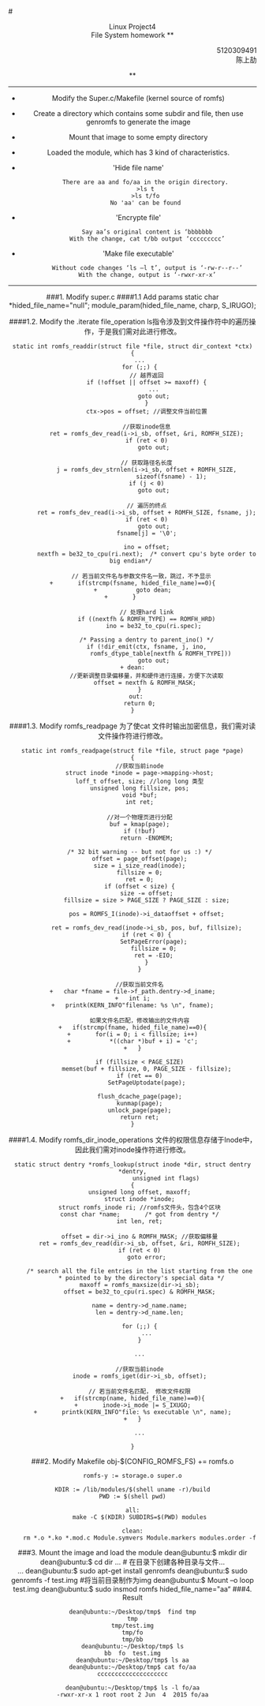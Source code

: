 #<center>Linux Project4 <br>File System homework
**<p align = right>
	5120309491<br>陈上劼
</p>**

---
- Modify the Super.c/Makefile (kernel source of romfs)
- Create a directory which contains some subdir and file, then use genromfs to generate the image
- Mount that image to some empty directory
- Loaded the module, which has 3 kind of characteristics.
 -  'Hide file name'	 

			There are aa and fo/aa in the origin directory.
			>ls t
			>ls t/fo
			No 'aa' can be found
 - 'Encrypte file'

			Say aa’s original content is ‘bbbbbbb
			With the change, cat t/bb output ‘ccccccccc’
 - 'Make file executable'

			Without code changes ‘ls –l t’, output is ‘-rw-r--r--’
			With the change, output is ‘-rwxr-xr-x’

-------
###1. Modify super.c
####1.1 Add params
	static char *hided_file_name="null";
	module_param(hided_file_name, charp, S_IRUGO);
	
####1.2. Modify the  .iterate file_operation 
ls指令涉及到文件操作符中的遍历操作，于是我们需对此进行修改。

	static int romfs_readdir(struct file *file, struct dir_context *ctx)
	{
		...
		for (;;) {
			// 越界返回
			if (!offset || offset >= maxoff) {
				...
				goto out;
			}
			ctx->pos = offset; //调整文件当前位置
	
			//获取inode信息
			ret = romfs_dev_read(i->i_sb, offset, &ri, ROMFH_SIZE);
			if (ret < 0)
				goto out;
	
			// 获取路径名长度
			j = romfs_dev_strnlen(i->i_sb, offset + ROMFH_SIZE,
					      sizeof(fsname) - 1);
			if (j < 0)
				goto out;

			// 遍历的终点
			ret = romfs_dev_read(i->i_sb, offset + ROMFH_SIZE, fsname, j);
			if (ret < 0)
				goto out;
			fsname[j] = '\0';
	
			ino = offset;
			nextfh = be32_to_cpu(ri.next);  /* convert cpu's byte order to big endian*/ 
	
			// 若当前文件名与参数文件名一致，跳过，不予显示	
	+		if(strcmp(fsname, hided_file_name)==0){
	+			goto dean;
	+		}		
			
			// 处理hard link
			if ((nextfh & ROMFH_TYPE) == ROMFH_HRD)
				ino = be32_to_cpu(ri.spec);

			/* Passing a dentry to parent_ino() */
			if (!dir_emit(ctx, fsname, j, ino,
				    romfs_dtype_table[nextfh & ROMFH_TYPE]))
				goto out;
	+ dean:
			//更新调整目录偏移量，并和硬件进行连接，方便下次读取
			offset = nextfh & ROMFH_MASK; 
		}
	  out:
		return 0;
	}
####1.3. Modify romfs_readpage
为了使cat 文件时输出加密信息，我们需对读文件操作符进行修改。

	static int romfs_readpage(struct file *file, struct page *page)
	{
		//获取当前inode
		struct inode *inode = page->mapping->host;
		loff_t offset, size; //long long 类型
		unsigned long fillsize, pos;
		void *buf;
		int ret;
		
		//对一个物理页进行分配
		buf = kmap(page);
		if (!buf)
			return -ENOMEM;
		
		/* 32 bit warning -- but not for us :) */
		offset = page_offset(page);
		size = i_size_read(inode);
		fillsize = 0;
		ret = 0;
		if (offset < size) {
			size -= offset;
			fillsize = size > PAGE_SIZE ? PAGE_SIZE : size;
	
			pos = ROMFS_I(inode)->i_dataoffset + offset;
	
			ret = romfs_dev_read(inode->i_sb, pos, buf, fillsize);
			if (ret < 0) {
				SetPageError(page);
				fillsize = 0;
				ret = -EIO;
			}
		}
		
		//获取当前文件名
	+	char *fname = file->f_path.dentry->d_iname;
	+	int i;
	+	printk(KERN_INFO"filename: %s \n", fname);
		
		如果文件名匹配，修改输出的文件内容
	+	if(strcmp(fname, hided_file_name)==0){
	+		for(i = 0; i < fillsize; i++)
	+			*((char *)buf + i) = 'c';
	+	}
	
		if (fillsize < PAGE_SIZE)
			memset(buf + fillsize, 0, PAGE_SIZE - fillsize);
		if (ret == 0)
			SetPageUptodate(page);
	
		flush_dcache_page(page);
		kunmap(page);
		unlock_page(page);
		return ret;
	}
####1.4. Modify romfs_dir_inode_operations
文件的权限信息存储于Inode中，因此我们需对inode操作符进行修改。

	static struct dentry *romfs_lookup(struct inode *dir, struct dentry *dentry,
					   unsigned int flags)
	{
		unsigned long offset, maxoff;
		struct inode *inode;
		struct romfs_inode ri; //romfs文件头，包含4个区块
		const char *name;		/* got from dentry */
		int len, ret;
	
		offset = dir->i_ino & ROMFH_MASK; //获取偏移量
		ret = romfs_dev_read(dir->i_sb, offset, &ri, ROMFH_SIZE);
		if (ret < 0)
			goto error;
	
		/* search all the file entries in the list starting from the one
		 * pointed to by the directory's special data */
		maxoff = romfs_maxsize(dir->i_sb);
		offset = be32_to_cpu(ri.spec) & ROMFH_MASK;
	
		name = dentry->d_name.name;
		len = dentry->d_name.len;
	
		for (;;) {
			...
		}
	
		...

		//获取当前inode
		inode = romfs_iget(dir->i_sb, offset);
	
		// 若当前文件名匹配， 修改文件权限
	+	if(strcmp(name, hided_file_name)==0){
	+		inode->i_mode |= S_IXUGO;
	+		printk(KERN_INFO"file: %s executable \n", name);
	+	}
	
		...

	}
###2. Modify Makefile
	obj-$(CONFIG_ROMFS_FS) += romfs.o
	
	romfs-y := storage.o super.o
	
	KDIR := /lib/modules/$(shell uname -r)/build
	PWD := $(shell pwd)
	
	all:
		make -C $(KDIR) SUBDIRS=$(PWD) modules
	
	clean:
		rm *.o *.ko *.mod.c Module.symvers Module.markers modules.order -f

###3. Mount the image and load the module
		dean@ubuntu:$ mkdir dir
		dean@ubuntu:$ cd dir
		...
		# 在目录下创建各种目录与文件...		
		...
		dean@ubuntu:$ sudo apt-get install genromfs 
		dean@ubuntu:$ sudo genromfs -f test.img  #将当前目录制作为img
		dean@ubuntu:$ Mount –o loop test.img <some empty dir>
		dean@ubuntu:$ sudo insmod romfs hided_file_name="aa“
###4. Result
 	
	dean@ubuntu:~/Desktop/tmp$  find tmp
	tmp
	tmp/test.img
	tmp/fo
	tmp/bb
	dean@ubuntu:~/Desktop/tmp$ ls
	bb  fo  test.img
	dean@ubuntu:~/Desktop/tmp$ ls aa
	dean@ubuntu:~/Desktop/tmp$ cat fo/aa
	cccccccccccccccccccc

	dean@ubuntu:~/Desktop/tmp$ ls -l fo/aa
	-rwxr-xr-x 1 root root 2 Jun  4  2015 fo/aa



